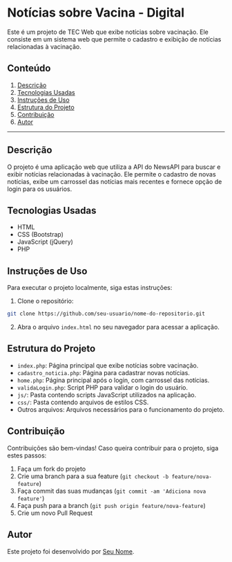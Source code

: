 # Notícias sobre Vacina - Digital

Este é um projeto de TEC Web que exibe notícias sobre vacinação. Ele consiste em um sistema web que permite o cadastro e exibição de notícias relacionadas à vacinação.

## Conteúdo

1. [Descrição](#descrição)
2. [Tecnologias Usadas](#tecnologias-usadas)
3. [Instruções de Uso](#instruções-de-uso)
4. [Estrutura do Projeto](#estrutura-do-projeto)
5. [Contribuição](#contribuição)
6. [Autor](#autor)

---

## Descrição

O projeto é uma aplicação web que utiliza a API do NewsAPI para buscar e exibir notícias relacionadas à vacinação. Ele permite o cadastro de novas notícias, exibe um carrossel das notícias mais recentes e fornece opção de login para os usuários.

## Tecnologias Usadas

- HTML
- CSS (Bootstrap)
- JavaScript (jQuery)
- PHP

## Instruções de Uso

Para executar o projeto localmente, siga estas instruções:

1. Clone o repositório:

```bash
git clone https://github.com/seu-usuario/nome-do-repositorio.git
```

2. Abra o arquivo `index.html` no seu navegador para acessar a aplicação.

## Estrutura do Projeto

- `index.php`: Página principal que exibe notícias sobre vacinação.
- `cadastro_noticia.php`: Página para cadastrar novas notícias.
- `home.php`: Página principal após o login, com carrossel das notícias.
- `validaLogin.php`: Script PHP para validar o login do usuário.
- `js/`: Pasta contendo scripts JavaScript utilizados na aplicação.
- `css/`: Pasta contendo arquivos de estilos CSS.
- Outros arquivos: Arquivos necessários para o funcionamento do projeto.

## Contribuição

Contribuições são bem-vindas! Caso queira contribuir para o projeto, siga estes passos:

1. Faça um fork do projeto
2. Crie uma branch para a sua feature (`git checkout -b feature/nova-feature`)
3. Faça commit das suas mudanças (`git commit -am 'Adiciona nova feature'`)
4. Faça push para a branch (`git push origin feature/nova-feature`)
5. Crie um novo Pull Request

## Autor

Este projeto foi desenvolvido por [Seu Nome](https://github.com/seu-usuario).
